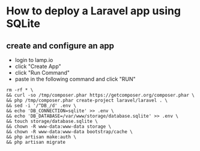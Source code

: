 # How to deploy a Laravel app using SQLite

## create and configure an app

- login to lamp.io
- click "Create App"
- click "Run Command"
- paste in the following command and click "RUN"
```
rm -rf * \
&& curl -so /tmp/composer.phar https://getcomposer.org/composer.phar \
&& php /tmp/composer.phar create-project laravel/laravel . \
&& sed -i '/^DB_/d' .env \
&& echo 'DB_CONNECTION=sqlite' >> .env \
&& echo 'DB_DATABASE=/var/www/storage/database.sqlite' >> .env \
&& touch storage/database.sqlite \
&& chown -R www-data:www-data storage \
&& chown -R www-data:www-data bootstrap/cache \
&& php artisan make:auth \
&& php artisan migrate
```
